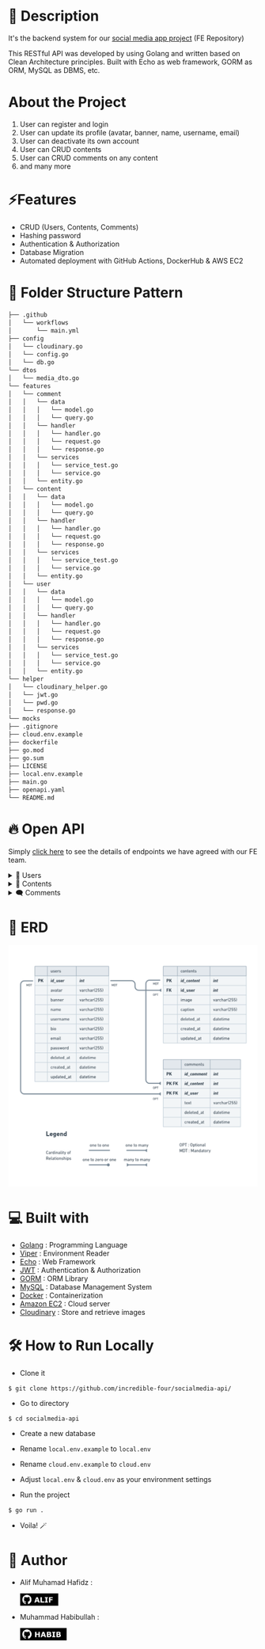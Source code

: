 # 📑 Description

It's the backend system for our [social media app project](https://github.com/incredible-four/socialmedia-app) (FE Repository)

This RESTful API was developed by using Golang and written based on Clean Architecture principles. Built with Echo as web framework, GORM as ORM, MySQL as DBMS, etc.

# About the Project

1. User can register and login
2. User can update its profile (avatar, banner, name, username, email)
3. User can deactivate its own account
4. User can CRUD contents
5. User can CRUD comments on any content
6. and many more

# ⚡Features
- CRUD (Users, Contents, Comments)
- Hashing password
- Authentication & Authorization
- Database Migration
- Automated deployment with GitHub Actions, DockerHub & AWS EC2

# 📂 Folder Structure Pattern

```
├── .github
│   └── workflows
│       └── main.yml
├── config
│   └── cloudinary.go
│   └── config.go
│   └── db.go
└── dtos
│   └── media_dto.go
└── features
│   └── comment
│   │   └── data
│   │   │   └── model.go
│   │   │   └── query.go
│   │   └── handler
│   │   │   └── handler.go
│   │   │   └── request.go
│   │   │   └── response.go
│   │   └── services
│   │   │   └── service_test.go
│   │   │   └── service.go
│   │   └── entity.go
│   └── content
│   │   └── data
│   │   │   └── model.go
│   │   │   └── query.go
│   │   └── handler
│   │   │   └── handler.go
│   │   │   └── request.go
│   │   │   └── response.go
│   │   └── services
│   │   │   └── service_test.go
│   │   │   └── service.go
│   │   └── entity.go
│   └── user
│   │   └── data
│   │   │   └── model.go
│   │   │   └── query.go
│   │   └── handler
│   │   │   └── handler.go
│   │   │   └── request.go
│   │   │   └── response.go
│   │   └── services
│   │   │   └── service_test.go
│   │   │   └── service.go
│   │   └── entity.go
└── helper
│   └── cloudinary_helper.go
│   └── jwt.go
│   └── pwd.go
│   └── response.go
└── mocks
├── .gitignore
├── cloud.env.example
├── dockerfile
├── go.mod
├── go.sum
├── LICENSE
├── local.env.example
├── main.go
├── openapi.yaml
└── README.md
```

# 🔥 Open API

Simply [click here](https://app.swaggerhub.com/apis-docs/ALIFMUHAMADHAFIDZ23/SocialMedia-Group4/1.0.0) to see the details of endpoints we have agreed with our FE team.

<details>
  <summary>👶 Users</summary>
  
| Method      | Endpoint            | Params      | JWT Token   | Function                                |
| ----------- | ------------------- | ----------- | ----------- | --------------------------------------- |
| POST        | /register           | -           | NO          | Register a new user                     |
| POST        | /login              | -           | NO          | Login to the system                     |
| GET         | /users/{username}   | username    | NO          | Show profile (get user & its contents)  |
| GET         | /users              | -           | YES         | Get data user (for edit profile form)   |
| PUT         | /users              | -           | YES         | Update user profile                     |
| DELETE      | /users              | -           | YES         | Deactivate user account                 |
  
</details>

<details>
  <summary>🔖 Contents</summary>
  
| Method      | Endpoint                | Params      | JWT Token   | Function                                |
| ----------- | ----------------------- | ----------- | ----------- | --------------------------------------- |
| GET         | /contents               | -           | NO          | Get all contents                        |
| GET         | /contents/{id_content}  | id_content  | NO          | Get a content by its ID                 |
| POST        | /contents               | -           | YES         | Post a new content                      |
| PUT         | /contents/{id_content}  | id_content  | YES         | Update a content                        |
| DELETE      | /contents/{id_content}  | id_content  | YES         | Delete a content                        |
  
</details>

<details>
  <summary>🗨️ Comments</summary>
  
| Method      | Endpoint                | Params      | JWT Token   | Function                                |
| ----------- | ----------------------- | ----------- | ----------- | --------------------------------------- |
| POST        | /comments/{id_content}  | id_content  | YES         | Post a new comment                      |
| DELETE      | /comments/{id_comment}  | id_comment  | YES         | Delete a comment                        |
  
</details>



# 🔗 ERD

![run](./entity-relationship-diagram.png)
# 💻 Built with

- [Golang](https://go.dev/) : Programming Language
- [Viper](https://github.com/spf13/viper) : Environment Reader
- [Echo](https://echo.labstack.com/) : Web Framework
- [JWT](https://jwt.io/) : Authentication & Authorization
- [GORM](https://gorm.io/) : ORM Library
- [MySQL](https://gorm.io/) : Database Management System
- [Docker](https://docker.com/) : Containerization
- [Amazon EC2](https://aws.amazon.com/) : Cloud server
- [Cloudinary](https://cloudinary.com/) : Store and retrieve images

# 🛠️ How to Run Locally

- Clone it

```
$ git clone https://github.com/incredible-four/socialmedia-api/
```

- Go to directory

```
$ cd socialmedia-api
```

- Create a new database

- Rename `local.env.example` to `local.env`
- Rename `cloud.env.example` to `cloud.env`
- Adjust `local.env` & `cloud.env` as your environment settings

- Run the project

```
$ go run .
```
- Voila! 🪄

# 🤖 Author

- Alif Muhamad Hafidz :

    <a target="_blank" href="https://github.com/AlifMuhamadHafidz"><img style="vertical-align: middle;" alt="Alif" src="https://raw.githubusercontent.com/hebobibun/hebobibun/main/assets/Alif.png" width="77"></a>&ensp;

- Muhammad Habibullah :

    <a target="_blank" href="https://github.com/hebobibun"><img style="vertical-align: middle;" alt="Habib" src="https://raw.githubusercontent.com/hebobibun/hebobibun/main/assets/Habib.png" width="94"></a>&ensp;



